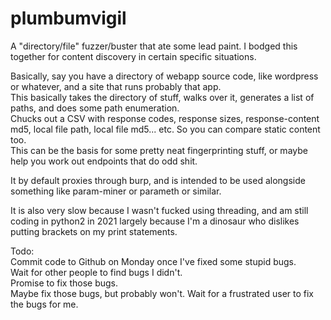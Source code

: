 # plumbumvigil
A "directory/file" fuzzer/buster that ate some lead paint. I bodged this together for content discovery in certain specific situations.

Basically, say you have a directory of webapp source code, like wordpress or whatever, and a site that runs probably that app.  
This basically takes the directory of stuff, walks over it, generates a list of paths, and does some path enumeration.  
Chucks out a CSV with response codes, response sizes, response-content md5, local file path, local file md5... etc. So you can compare static content too.  
This can be the basis for some pretty neat fingerprinting stuff, or maybe help you work out endpoints that do odd shit.

It by default proxies through burp, and is intended to be used alongside something like param-miner or parameth or similar.

It is also very slow because I wasn't fucked using threading, and am still coding in python2 in 2021 largely because I'm a dinosaur who dislikes putting brackets on my print statements.

Todo:  
Commit code to Github on Monday once I've fixed some stupid bugs.  
Wait for other people to find bugs I didn't.  
Promise to fix those bugs.  
Maybe fix those bugs, but probably won't.
Wait for a frustrated user to fix the bugs for me.
